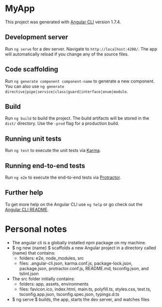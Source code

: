 # MyApp

This project was generated with [Angular CLI](https://github.com/angular/angular-cli) version 1.7.4.

## Development server

Run `ng serve` for a dev server. Navigate to `http://localhost:4200/`. The app will automatically reload if you change any of the source files.

## Code scaffolding

Run `ng generate component component-name` to generate a new component. You can also use `ng generate directive|pipe|service|class|guard|interface|enum|module`.

## Build

Run `ng build` to build the project. The build artifacts will be stored in the `dist/` directory. Use the `-prod` flag for a production build.

## Running unit tests

Run `ng test` to execute the unit tests via [Karma](https://karma-runner.github.io).

## Running end-to-end tests

Run `ng e2e` to execute the end-to-end tests via [Protractor](http://www.protractortest.org/).

## Further help

To get more help on the Angular CLI use `ng help` or go check out the [Angular CLI README](https://github.com/angular/angular-cli/blob/master/README.md).

# Personal notes
- The angular cli is a globally installed npm package on my machine.
- $ ng new {name} $ scaffolds a new Angular project in a directory called {name} that contains:  
  - folders: e2e, node_modules, src
  - files: .angular-cli.json, karma.conf.js, package-lock.json, package.json, protractor.conf.js, README.md, tsconfig.json, and tslint.json
- The src folder initially contains:
  - folders: app, assets, environments
  - files: favicon.ico, index.html, main.ts, polyfill.ts, styles.css, test.ts, tsconfig.app.json, tsconfig.spec.json, typings.d.ts
- $ ng serve $ builds, the app, starts the dev server, and watches files